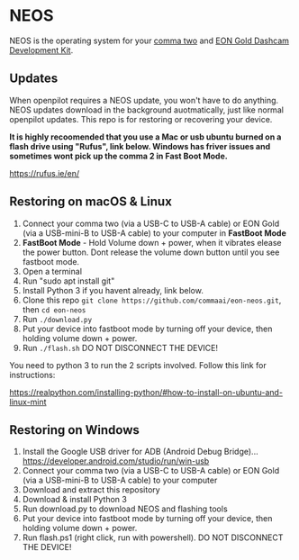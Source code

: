 NEOS
======

NEOS is the operating system for your [comma two](https://comma.ai/shop/products/comma-two-devkit) and [EON Gold Dashcam Development Kit](https://comma.ai/shop/products/eon-gold-dashcam-devkit).

Updates
------

When openpilot requires a NEOS update, you won't have to do anything. NEOS updates download in the background auotmatically, just like normal openpilot updates. This repo is for restoring or recovering your device.

**It is highly recoomended that you use a Mac or usb ubuntu burned on a flash drive using "Rufus", link below. Windows has friver issues and sometimes wont pick up the comma 2 in Fast Boot Mode.**

https://rufus.ie/en/


Restoring on macOS & Linux
------

1. Connect your comma two (via a USB-C to USB-A cable) or EON Gold (via a USB-mini-B to USB-A cable) to your computer in **FastBoot Mode**
2. **FastBoot Mode** - Hold Volume down + power, when it vibrates elease the power button. Dont release the volume down button until you see fastboot mode.
3. Open a terminal 
4. Run "sudo apt install git"
5. Install Python 3 if you havent already, link below.
6. Clone this repo `git clone https://github.com/commaai/eon-neos.git`, then `cd eon-neos`
7. Run `./download.py`
8. Put your device into fastboot mode by turning off your device, then holding volume down + power.
9. Run `./flash.sh` DO NOT DISCONNECT THE DEVICE!

You need to python 3 to run the 2 scripts involved. Follow this link for instructions:

https://realpython.com/installing-python/#how-to-install-on-ubuntu-and-linux-mint


Restoring on Windows
------
1. Install the Google USB driver for ADB (Android Debug Bridge)... https://developer.android.com/studio/run/win-usb
2. Connect your comma two (via a USB-C to USB-A cable) or EON Gold (via a USB-mini-B to USB-A cable) to your computer
3. Download and extract this repository
4. Download & install Python 3
5. Run download.py to download NEOS and flashing tools
6. Put your device into fastboot mode by turning off your device, then holding volume down + power.
7. Run flash.ps1 (right click, run with powershell). DO NOT DISCONNECT THE DEVICE!
